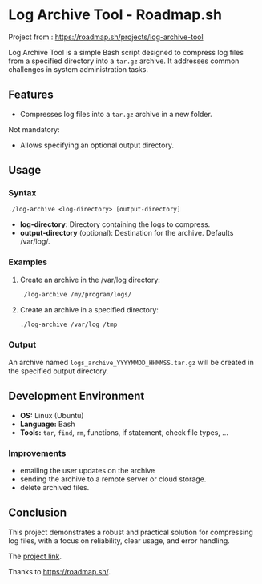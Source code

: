 # Log Archive Tool - Roadmap.sh

Project from : https://roadmap.sh/projects/log-archive-tool

Log Archive Tool is a simple Bash script designed to compress log files from a specified directory into a `tar.gz` archive. It addresses common challenges in system administration tasks.

## Features
- Compresses log files into a `tar.gz` archive in a new folder.

Not mandatory:
- Allows specifying an optional output directory.

## Usage
### Syntax
```
./log-archive <log-directory> [output-directory]
```
- **log-directory**: Directory containing the logs to compress.
- **output-directory** (optional): Destination for the archive. Defaults /var/log/.

### Examples
1. Create an archive in the /var/log directory:
   ```bash
   ./log-archive /my/program/logs/
   ```
2. Create an archive in a specified directory:
   ```bash
   ./log-archive /var/log /tmp
   ```

### Output
An archive named `logs_archive_YYYYMMDD_HHMMSS.tar.gz` will be created in the specified output directory.

## Development Environment
- **OS:** Linux (Ubuntu)
- **Language:** Bash
- **Tools:** `tar`, `find`, `rm`, functions, if statement, check file types, ...

### Improvements
- emailing the user updates on the archive
- sending the archive to a remote server or cloud storage.
- delete archived files.

## Conclusion
This project demonstrates a robust and practical solution for compressing log files, with a focus on reliability, clear usage, and error handling.

The [project link](https://roadmap.sh/projects/log-archive-tool).

Thanks to https://roadmap.sh/.